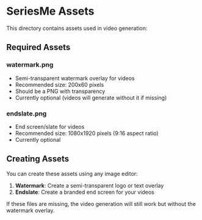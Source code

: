 # SeriesMe Assets

This directory contains assets used in video generation:

## Required Assets

### watermark.png
- Semi-transparent watermark overlay for videos
- Recommended size: 200x60 pixels
- Should be a PNG with transparency
- Currently optional (videos will generate without it if missing)

### endslate.png  
- End screen/slate for videos
- Recommended size: 1080x1920 pixels (9:16 aspect ratio)
- Currently optional

## Creating Assets

You can create these assets using any image editor:

1. **Watermark**: Create a semi-transparent logo or text overlay
2. **Endslate**: Create a branded end screen for your videos

If these files are missing, the video generation will still work but without the watermark overlay.